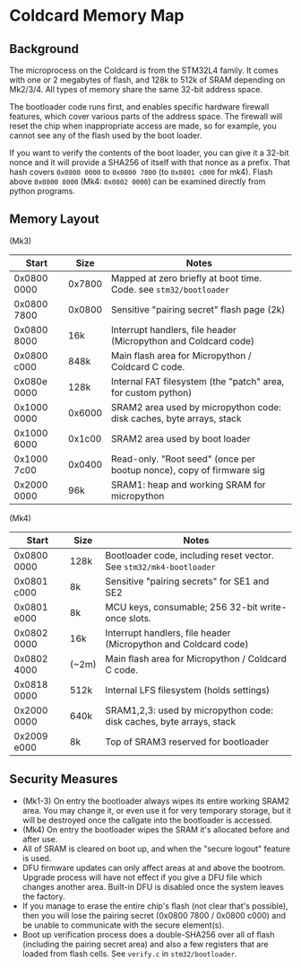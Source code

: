 # Coldcard Memory Map

## Background

The microprocess on the Coldcard is from the STM32L4 family. It comes with
one or 2 megabytes of flash, and 128k to 512k of SRAM depending on Mk2/3/4.
All types of memory share the same 32-bit address space.

The bootloader code runs first, and enables specific hardware
firewall features, which cover various parts of the address space.
The firewall will reset the chip when inappropriate access are made,
so for example, you cannot see any of the flash used by the boot loader.

If you want to verify the contents of the boot loader, you can give
it a 32-bit nonce and it will provide a SHA256 of itself with that
nonce as a prefix. That hash covers `0x0800 0000` to `0x0800 7800`
(to `0x0801 c000` for mk4).
Flash above `0x0800 8000` (Mk4: `0x0802 0000`) can be examined
directly from python programs.

## Memory Layout

(Mk3)

| Start         | Size      | Notes
|---------------|-----------|--------------------------
| 0x0800 0000   | 0x7800    | Mapped at zero briefly at boot time. Code. see `stm32/bootloader`
| 0x0800 7800   | 0x0800    | Sensitive "pairing secret" flash page (2k)
| 0x0800 8000   | 16k       | Interrupt handlers, file header (Micropython and Coldcard code)
| 0x0800 c000   | 848k      | Main flash area for Micropython / Coldcard C code.
| 0x080e 0000   | 128k      | Internal FAT filesystem (the "patch" area, for custom python)
| 0x1000 0000   | 0x6000    | SRAM2 area used by micropython code: disk caches, byte arrays, stack
| 0x1000 6000   | 0x1c00    | SRAM2 area used by boot loader
| 0x1000 7c00   | 0x0400    | Read-only. "Root seed" (once per bootup nonce), copy of firmware sig
| 0x2000 0000   | 96k       | SRAM1: heap and working SRAM for micropython

(Mk4)

| Start         | Size      | Notes
|---------------|-----------|--------------------------
| 0x0800 0000   | 128k      | Bootloader code, including reset vector. See `stm32/mk4-bootloader`
| 0x0801 c000   | 8k        | Sensitive "pairing secrets" for SE1 and SE2
| 0x0801 e000   | 8k        | MCU keys, consumable; 256 32-bit write-once slots.
| 0x0802 0000   | 16k       | Interrupt handlers, file header (Micropython and Coldcard code)
| 0x0802 4000   | (~2m)     | Main flash area for Micropython / Coldcard C code.
| 0x0818 0000   | 512k      | Internal LFS filesystem (holds settings)
| 0x2000 0000   | 640k      | SRAM1,2,3: used by micropython code: disk caches, byte arrays, stack
| 0x2009 e000   | 8k        | Top of SRAM3 reserved for bootloader


## Security Measures

- (Mk1-3) On entry the bootloader always wipes its entire working SRAM2 area. You may change
  it, or even use it for very temporary storage, but it will be destroyed once the callgate
  into the bootloader is accessed.
- (Mk4) On entry the bootloader wipes the SRAM it's allocated before and after use.
- All of SRAM is cleared on boot up, and when the "secure logout" feature is used.
- DFU firmware updates can only affect areas at and above the bootrom. Upgrade process will
  have not effect if you give a DFU file which changes another area. Built-in DFU is disabled 
  once the system leaves the factory.
- If you manage to erase the entire chip's flash (not clear that's possible), then you will
  lose the pairing secret (0x0800 7800 / 0x0800 c000) and be unable to communicate with the
  secure element(s).
- Boot up verification process does a double-SHA256 over all of flash (including the pairing
  secret area) and also a few registers that are loaded from flash cells.
  See `verify.c` in `stm32/bootloader`.


